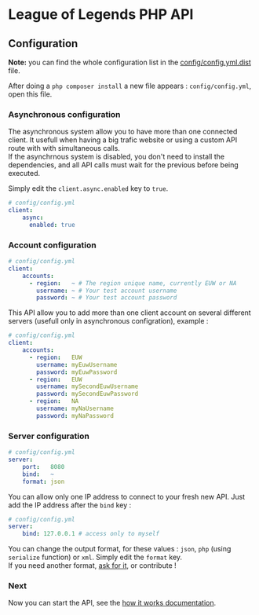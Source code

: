 League of Legends PHP API
=========================

## Configuration

**Note:** you can find the whole configuration list in the [config/config.yml.dist](../config/config.yml.dist) file.

After doing a `php composer install` a new file appears : `config/config.yml`, open this file.

### Asynchronous configuration

The asynchronous system allow you to have more than one connected client. It usefull when having a big trafic website or using a custom API route with with simultaneous calls.  
If the asynchrnous system is disabled, you don't need to install the dependencies, and all API calls must wait for the previous before being executed.

Simply edit the `client.async.enabled` key to `true`.

``` yml
# config/config.yml
client:
    async:
      enabled: true
```

### Account configuration

``` yml
# config/config.yml
client:
    accounts:
      - region:   ~ # The region unique name, currently EUW or NA
        username: ~ # Your test account username
        password: ~ # Your test account password
```

This API allow you to add more than one client account on several different servers (usefull only in asynchronous configration), example :

``` yml
# config/config.yml
client:
    accounts:
      - region:   EUW
        username: myEuwUsername
        password: myEuwPassword
      - region:   EUW
        username: mySecondEuwUsername
        password: mySecondEuwPassword
      - region:   NA
        username: myNaUsername
        password: myNaPassword
```

### Server configuration

``` yml
# config/config.yml
server:
    port:   8080
    bind:   ~
    format: json
```

You can allow only one IP address to connect to your fresh new API. Just add the IP address after the `bind` key :

``` yml
# config/config.yml
server:
    bind: 127.0.0.1 # access only to myself
```

You can change the output format, for these values : `json`, `php` (using `serialize` function) or `xml`. Simply edit the `format` key.  
If you need another format, [ask for it](https://github.com/EloGank/lol-php-api/issues), or contribute !

### Next

Now you can start the API, see the [how it works documentation](./how_it_works.md).